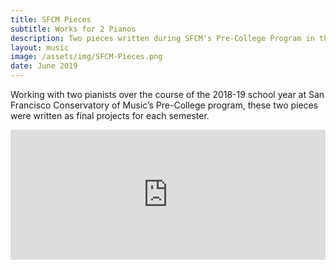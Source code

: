 ```yaml
---
title: SFCM Pieces
subtitle: Works for 2 Pianos
description: Two pieces written during SFCM's Pre-College Program in the 2018-19 school year
layout: music
image: /assets/img/SFCM-Pieces.png
date: June 2019
---
```


Working with two pianists over the course of the 2018-19 school year at San Francisco Conservatory of Music’s Pre-College program, these two pieces were written as final projects for each semester. 

<iframe style="border: 0; width: 100%; height: 208px;" src="https://bandcamp.com/EmbeddedPlayer/album=2728836515/size=large/bgcol=ffffff/linkcol=0687f5/artwork=none/transparent=true/" seamless><a href="https://murphelyria.bandcamp.com/album/sfcm-pieces">SFCM Pieces by Murph Elyria</a></iframe>
